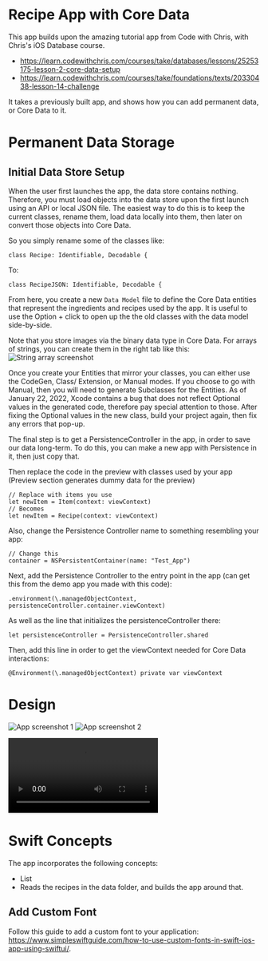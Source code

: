 # Recipe App with Core Data
This app builds upon the amazing tutorial app from Code with Chris, with Chris's iOS Database course.
- https://learn.codewithchris.com/courses/take/databases/lessons/25253175-lesson-2-core-data-setup
- https://learn.codewithchris.com/courses/take/foundations/texts/20330438-lesson-14-challenge

It takes a previously built app, and shows how you can add permanent data, or Core Data to it. 

# Permanent Data Storage
## Initial Data Store Setup
When the user first launches the app, the data store contains nothing. Therefore, you must load objects into the data store
upon the first launch using an API or local JSON file. The easiest way to do this is to keep the current classes, rename them,
load data locally into them, then later on convert those objects into Core Data.

So you simply rename some of the classes like:
```
class Recipe: Identifiable, Decodable {
```
To:
```
class RecipeJSON: Identifiable, Decodable {
```

From here, you create a new `Data Model` file to define the Core Data entities that represent the ingredients and recipes 
used by the app. It is useful to use the Option + click to open up the the old classes with the 
data model side-by-side.

Note that you store images via the binary data type in Core Data. For arrays of strings, you can create them
in the right tab like this:
![String array screenshot](static/stringArrayCoreData.png)

Once you create your Entities that mirror your classes, you can either
use the CodeGen, Class/ Extension, or Manual modes. If you choose to go with
Manual, then you will need to generate Subclasses for the Entities.
As of January 22, 2022, Xcode contains a bug that does not reflect 
Optional values in the generated code, therefore pay special attention to those. After fixing the Optional values in the new
class, build your project again, then fix any errors that pop-up. 

The final step is to get a PersistenceController in the app, in order to save our data long-term. To do this, you can make a 
new app with Persistence in it, then just copy that.

Then replace the code in the preview with classes used by your app (Preview section generates dummy data for the preview)
```
// Replace with items you use
let newItem = Item(context: viewContext)
// Becomes
let newItem = Recipe(context: viewContext)
```

Also, change the Persistence Controller name to something resembling your app:
```
// Change this
container = NSPersistentContainer(name: "Test_App")
```

Next, add the Persistence Controller to the entry point in the app (can get this from the demo app you made with this code):
```
.environment(\.managedObjectContext, persistenceController.container.viewContext)
``` 

As well as the line that initializes the persistenceController there:
```
let persistenceController = PersistenceController.shared
```

Then, add this line in order to get the viewContext needed for Core Data interactions:
```
@Environment(\.managedObjectContext) private var viewContext
```



# Design
![App screenshot 1](img/app1.png)
![App screenshot 2](img/app2.png)

![Video of app](appVideo.mov)

# Swift Concepts
The app incorporates the following concepts:
- List
- Reads the recipes in the data folder, and builds the app around that.

## Add Custom Font
Follow this guide to add a custom font to your application: https://www.simpleswiftguide.com/how-to-use-custom-fonts-in-swift-ios-app-using-swiftui/.

